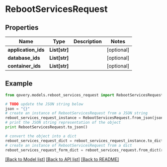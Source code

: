 # RebootServicesRequest


## Properties

Name | Type | Description | Notes
------------ | ------------- | ------------- | -------------
**application_ids** | **List[str]** |  | [optional] 
**database_ids** | **List[str]** |  | [optional] 
**container_ids** | **List[str]** |  | [optional] 

## Example

```python
from qovery.models.reboot_services_request import RebootServicesRequest

# TODO update the JSON string below
json = "{}"
# create an instance of RebootServicesRequest from a JSON string
reboot_services_request_instance = RebootServicesRequest.from_json(json)
# print the JSON string representation of the object
print RebootServicesRequest.to_json()

# convert the object into a dict
reboot_services_request_dict = reboot_services_request_instance.to_dict()
# create an instance of RebootServicesRequest from a dict
reboot_services_request_form_dict = reboot_services_request.from_dict(reboot_services_request_dict)
```
[[Back to Model list]](../README.md#documentation-for-models) [[Back to API list]](../README.md#documentation-for-api-endpoints) [[Back to README]](../README.md)


